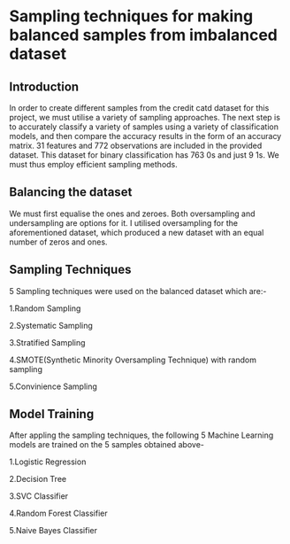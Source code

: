 # Sampling techniques for making balanced samples from imbalanced dataset

## Introduction

In order to create different samples from the credit catd dataset for this project, we must utilise a variety of sampling approaches. The next step is to accurately classify a variety of samples using a variety of classification models, and then compare the accuracy results in the form of an accuracy matrix. 31 features and 772 observations are included in the provided dataset. This dataset for binary classification has 763 0s and just 9 1s. We must thus employ efficient sampling methods.

## Balancing the dataset

We must first equalise the ones and zeroes. Both oversampling and undersampling are options for it. I utilised oversampling for the aforementioned dataset, which produced a new dataset with an equal number of zeros and ones.

## Sampling Techniques

5 Sampling techniques were used on the balanced dataset which are:-

1.Random Sampling

2.Systematic Sampling

3.Stratified Sampling

4.SMOTE(Synthetic Minority Oversampling Technique) with random sampling

5.Convinience Sampling

## Model Training

After appling the sampling techniques, the following 5 Machine Learning models are trained on the 5 samples obtained above-

1.Logistic Regression

2.Decision Tree

3.SVC Classifier

4.Random Forest Classifier

5.Naive Bayes Classifier
